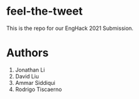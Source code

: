 # feel-the-tweet
This is the repo for our EngHack 2021 Submission.

# Authors
1. Jonathan Li
2. David Liu
3. Ammar Siddiqui
4. Rodrigo Tiscaerno 